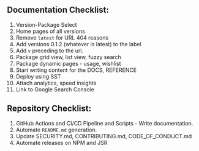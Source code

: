 ## Documentation Checklist:

1. Version-Package Select
2. Home pages of all versions
3. Remove `latest` for URL 404 reasons
4. Add versions 0.1.2 (whatever is latest) to the label
5. Add `v` preceding to the url.
6. Package grid view, list view, fuzzy search
7. Package dynamic pages - usage, wishlist
8. Start writing content for the DOCS, REFERENCE
9. Deploy using SST
10. Attach analytics, speed insights
10. Link to Google Search Console

## Repository Checklist:

1. GitHub Actions and CI/CD Pipeline and Scripts - Write documentation.
2. Automate `README.md` generation.
3. Update SECURITY.md, CONTRIBUTING.md, CODE_OF_CONDUCT.md
4. Automate releases on NPM and JSR

